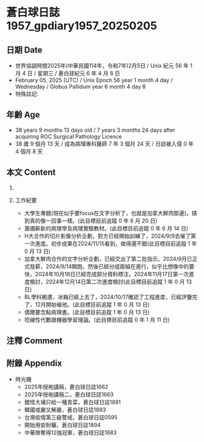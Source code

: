 [_metadata_:encoding]: - "utf-8"
[_metadata_:language]: - "zh-Hant-TW"
[_metadata_:fileformat]: - "markdown"
[_metadata_:MIME_type]: - "text/plain"
[_metadata_:markdown_version]: - "commonmark version 0.30"
[_metadata_:markdown_spec]: - "https://spec.commonmark.org/0.30/"

# 蒼白球日誌1957_gpdiary1957_20250205 #

## 日期 Date ##

* 世界協調時間2025年(中華民國114年，令和7年)2月5日 / Unix 紀元 56 年 1 月 4 日 / 星期三 / 蒼白球紀元 6 年 4 月 8 日
* February 05, 2025 (UTC) / Unix Epoch 56 year 1 month 4 day / Wednesday / Globus Pallidum year 6 month 4 day 8
* 特殊註記:

## 年齡 Age ##

* 38 years 9 months 13 days old / 7 years 3 months 24 days after acquiring ROC Surgical Pathology Licence
* 38 歲 9 個月 13 天 / 成為病理專科醫師 7 年 3 個月 24 天 / 日誌被入侵 0 年 4 個月 8 天

## 本文 Content ##

1. 

2. 工作紀要

    - 大學生專題(現在似乎要focus在文字分析了，也就是加拿大鮮肉那邊)。搞到真的像一回事一樣。(此目標目前追蹤 0 年 6 月 20 日)
    - 籌備嶄新的病理學及病理實驗教材。(此目標目前追蹤 0 年 6 月 14 日)
    - H大合作的切片影像分析企劃，對方已經開始訓練了，2024/9/9去催了第一次進度。初步成果在2024/11/15看到，做得還不錯(此目標目前追蹤 1 年 0 月 13 日)
    - 加拿大鮮肉合作的文字分析企劃，已經交出了第二批指示。2024/9月已正式發薪，2024/9/14開跑，然後已經分成兩組在進行，似乎比想像中的要快，2024年10月18日已經完成部分資料標注。2024年11月17日第一次進度檢討，2024年12月14日第二次進度檢討(此目標目前追蹤 1 年 0 月 13 日)
    - BL學科搬遷，冰箱已經上去了，2024/10/17確認了工程進度，已經評鑒完了，12月開始催他。(此目標目前追蹤 1 年 0 月 13 日)
    - 偶爾要念點病理書。(此目標目前追蹤 1 年 0 月 13 日)
    - 唸線性代數跟機器學習理論。(此目標目前追蹤 0 年 1 月 11 日)

## 注釋 Comment ##


## 附錄 Appendix ##

* 時光機
    - 2025年授袍講稿，蒼白球日誌1662
    - 2025年授袍講稿二，蒼白球日誌1663
    - 錯怪大埔只給一種青菜，蒼白球日誌1881
    - 韓國戒嚴又解嚴，蒼白球日誌1893
    - 台灣疫情第三級警戒，蒼白球日誌0595
    - 開始用安耐曬，蒼白球日誌1894
    - 中華隊奪得12強冠軍，蒼白球日誌1883
